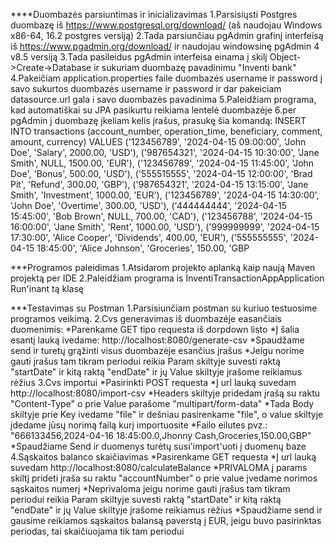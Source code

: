 ****Duombazės parsiuntimas ir inicializavimas
1.Parsisiųsti Postgres duombazę iš  https://www.postgresql.org/download/ (aš naudojau Windows x86-64, 16.2 postgres versiją)
2.Tada parsiunčiau pgAdmin grafinį interfeisą iš https://www.pgadmin.org/download/ ir naudojau windowsinę pgAdmin 4 v8.5 versiją
3.Tada pasileidus pgAdmin interfeisa einama į skilį Object->Create->Database ir sukuriam duombazę pavadinimu "Inventi bank"
4.Pakeičiam application.properties faile duombazės username ir password į savo sukurtos duombazės username ir password ir dar pakeiciam datasource.url gala i savo duombazės pavadinima
5.Paleidžiam programa, kad automatiškai su JPA pasikurtu reikiama lentelė duombazėje
6.per pgAdmin į duombazę įkeliam kelis įrašus, prasukę šia komandą:
INSERT INTO transactions (account_number, operation_time, beneficiary, comment, amount, currency) VALUES
('123456789', '2024-04-15 09:00:00', 'John Doe', 'Salary', 2000.00, 'USD'),
('987654321', '2024-04-15 10:30:00', 'Jane Smith', NULL, 1500.00, 'EUR'),
('123456789', '2024-04-15 11:45:00', 'John Doe', 'Bonus', 500.00, 'USD'),
('555515555', '2024-04-15 12:00:00', 'Brad Pit', 'Refund', 300.00, 'GBP'),
('987654321', '2024-04-15 13:15:00', 'Jane Smith', 'Investment', 1000.00, 'EUR'),
('123456789', '2024-04-15 14:30:00', 'John Doe', 'Overtime', 300.00, 'USD'),
('444444444', '2024-04-15 15:45:00', 'Bob Brown', NULL, 700.00, 'CAD'),
('123456788', '2024-04-15 16:00:00', 'Jane Smith', 'Rent', 1000.00, 'USD'),
('999999999', '2024-04-15 17:30:00', 'Alice Cooper', 'Dividends', 400.00, 'EUR'),
('555555555', '2024-04-15 18:45:00', 'Alice Johnson', 'Groceries', 150.00, 'GBP

***Programos paleidimas
1.Atsidarom projekto aplanką kaip naują Maven projektą per IDE
2.Paleidžiam programa is InventiTransactionAppApplication Run'inant tą klasę

***Testavimas su Postman
1.Parsisiunčiam postman su kuriuo testuosime programos veikimą.
2.Cvs generavimas iš duombazėje easančiais duomenimis:
	*Parenkame GET tipo requesta iš dorpdown listo
	*Į šalia esantį lauką ivedame: http://localhost:8080/generate-csv
	*Spaudžame send ir turetų grąžinti visus duombazėje esančius įrašus
		*Jeigu norime gauti įrašus tam tikram periodui reikia Param skiltyje suvesti raktą "startDate" ir kitą raktą "endDate" ir jų Value skiltyje įrašome reikiamus rėžius
3.Cvs importui
	*Pasirinkti POST requesta
	*Į url lauką suvedam http://localhost:8080/import-csv
	*Headers skiltyje pridedam įrašą su raktu "Content-Type" o prie Value parašome "multipart/form-data"
	*Tada Body skiltyje prie Key ivedame "file" ir dešniau pasirenkame "file", o value skiltyje įdedame jūsų norimą failą kurį importuosite
		*Failo eilutes pvz.: "666133456,2024-04-16 18:45:00.0,Jhonny Cash,Groceries,150.00,GBP"
	*Spaudžiame Send ir duomenys turėtų susi'import'uoti į duomenų baze
4.Sąskaitos balanco skaičiavimas
	*Pasirenkame GET requesta
	*Į url lauką suvedam http://localhost:8080/calculateBalance
	*PRIVALOMA į params skiltį prideti įraša su raktu "accountNumber" o prie value įvedame norimos sąskaitos numerį
	*Neprivaloma jeigu norime gauti įrašus tam tikram periodui reikia Param skiltyje suvesti raktą "startDate" ir kitą raktą "endDate" ir jų Value skiltyje įrašome reikiamus rėžius
	*Spaudžiame send ir gausime reikiamos sąskaitos balansą paverstą į EUR, jeigu buvo pasirinktas periodas, tai skaičiuojama tik tam periodui
